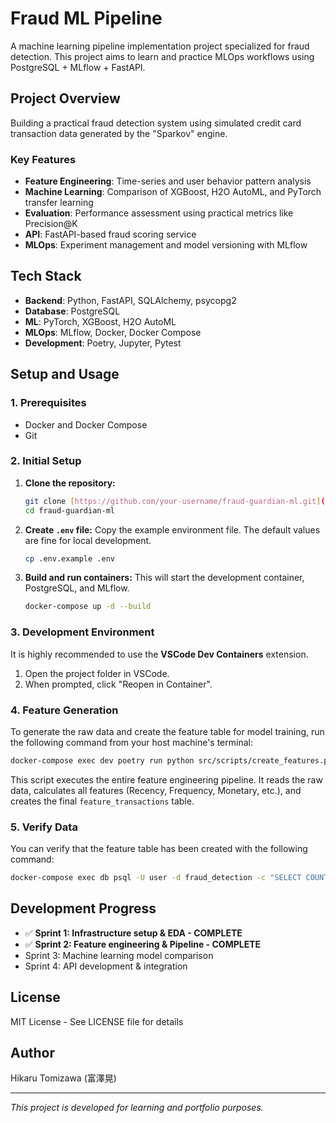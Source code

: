 # Fraud ML Pipeline

A machine learning pipeline implementation project specialized for fraud detection. This project aims to learn and practice MLOps workflows using PostgreSQL + MLflow + FastAPI.

## Project Overview

Building a practical fraud detection system using simulated credit card transaction data generated by the "Sparkov" engine.

### Key Features
- **Feature Engineering**: Time-series and user behavior pattern analysis
- **Machine Learning**: Comparison of XGBoost, H2O AutoML, and PyTorch transfer learning
- **Evaluation**: Performance assessment using practical metrics like Precision@K
- **API**: FastAPI-based fraud scoring service
- **MLOps**: Experiment management and model versioning with MLflow

## Tech Stack

- **Backend**: Python, FastAPI, SQLAlchemy, psycopg2
- **Database**: PostgreSQL
- **ML**: PyTorch, XGBoost, H2O AutoML
- **MLOps**: MLflow, Docker, Docker Compose
- **Development**: Poetry, Jupyter, Pytest

## Setup and Usage

### 1. Prerequisites
- Docker and Docker Compose
- Git

### 2. Initial Setup
1.  **Clone the repository:**
    ```bash
    git clone [https://github.com/your-username/fraud-guardian-ml.git](https://github.com/your-username/fraud-guardian-ml.git)
    cd fraud-guardian-ml
    ```
2.  **Create `.env` file:**
    Copy the example environment file. The default values are fine for local development.
    ```bash
    cp .env.example .env
    ```
3.  **Build and run containers:**
    This will start the development container, PostgreSQL, and MLflow.
    ```bash
    docker-compose up -d --build
    ```

### 3. Development Environment
It is highly recommended to use the **VSCode Dev Containers** extension.
1.  Open the project folder in VSCode.
2.  When prompted, click "Reopen in Container".

### 4. Feature Generation
To generate the raw data and create the feature table for model training, run the following command from your host machine's terminal:
```bash
docker-compose exec dev poetry run python src/scripts/create_features.py
```

This script executes the entire feature engineering pipeline. It reads the raw data, calculates all features (Recency, Frequency, Monetary, etc.), and creates the final `feature_transactions` table.

### 5\. Verify Data

You can verify that the feature table has been created with the following command:

```bash
docker-compose exec db psql -U user -d fraud_detection -c "SELECT COUNT(*) FROM feature_transactions;"
```

## Development Progress

  - ✅ **Sprint 1: Infrastructure setup & EDA - COMPLETE**
  - ✅ **Sprint 2: Feature engineering & Pipeline - COMPLETE**
  - Sprint 3: Machine learning model comparison
  - Sprint 4: API development & integration

## License

MIT License - See LICENSE file for details

## Author

Hikaru Tomizawa (富澤晃)

-----

*This project is developed for learning and portfolio purposes.*